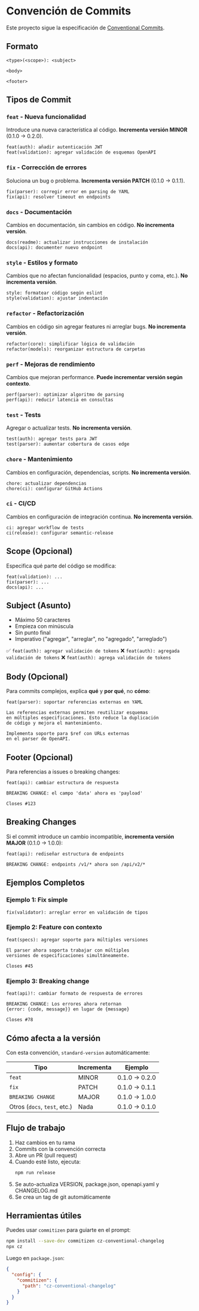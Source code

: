 # Convención de Commits

Este proyecto sigue la especificación de [Conventional Commits](https://www.conventionalcommits.org/).

## Formato

```
<type>(<scope>): <subject>

<body>

<footer>
```

## Tipos de Commit

### `feat` - Nueva funcionalidad
Introduce una nueva característica al código. **Incrementa versión MINOR** (0.1.0 → 0.2.0).

```
feat(auth): añadir autenticación JWT
feat(validation): agregar validación de esquemas OpenAPI
```

### `fix` - Corrección de errores
Soluciona un bug o problema. **Incrementa versión PATCH** (0.1.0 → 0.1.1).

```
fix(parser): corregir error en parsing de YAML
fix(api): resolver timeout en endpoints
```

### `docs` - Documentación
Cambios en documentación, sin cambios en código. **No incrementa versión**.

```
docs(readme): actualizar instrucciones de instalación
docs(api): documenter nuevo endpoint
```

### `style` - Estilos y formato
Cambios que no afectan funcionalidad (espacios, punto y coma, etc.). **No incrementa versión**.

```
style: formatear código según eslint
style(validation): ajustar indentación
```

### `refactor` - Refactorización
Cambios en código sin agregar features ni arreglar bugs. **No incrementa versión**.

```
refactor(core): simplificar lógica de validación
refactor(models): reorganizar estructura de carpetas
```

### `perf` - Mejoras de rendimiento
Cambios que mejoran performance. **Puede incrementar versión según contexto**.

```
perf(parser): optimizar algoritmo de parsing
perf(api): reducir latencia en consultas
```

### `test` - Tests
Agregar o actualizar tests. **No incrementa versión**.

```
test(auth): agregar tests para JWT
test(parser): aumentar cobertura de casos edge
```

### `chore` - Mantenimiento
Cambios en configuración, dependencias, scripts. **No incrementa versión**.

```
chore: actualizar dependencias
chore(ci): configurar GitHub Actions
```

### `ci` - CI/CD
Cambios en configuración de integración continua. **No incrementa versión**.

```
ci: agregar workflow de tests
ci(release): configurar semantic-release
```

## Scope (Opcional)

Especifica qué parte del código se modifica:

```
feat(validation): ...
fix(parser): ...
docs(api): ...
```

## Subject (Asunto)

- Máximo 50 caracteres
- Empieza con minúscula
- Sin punto final
- Imperativo ("agregar", "arreglar", no "agregado", "arreglado")

✅ `feat(auth): agregar validación de tokens`
❌ `feat(auth): agregada validación de tokens`
❌ `feat(auth): agrega validación de tokens`

## Body (Opcional)

Para commits complejos, explica **qué** y **por qué**, no **cómo**:

```
feat(parser): soportar referencias externas en YAML

Las referencias externas permiten reutilizar esquemas
en múltiples especificaciones. Esto reduce la duplicación
de código y mejora el mantenimiento.

Implementa soporte para $ref con URLs externas
en el parser de OpenAPI.
```

## Footer (Opcional)

Para referencias a issues o breaking changes:

```
feat(api): cambiar estructura de respuesta

BREAKING CHANGE: el campo 'data' ahora es 'payload'

Closes #123
```

## Breaking Changes

Si el commit introduce un cambio incompatible, **incrementa versión MAJOR** (0.1.0 → 1.0.0):

```
feat(api): rediseñar estructura de endpoints

BREAKING CHANGE: endpoints /v1/* ahora son /api/v2/*
```

## Ejemplos Completos

### Ejemplo 1: Fix simple
```
fix(validator): arreglar error en validación de tipos
```

### Ejemplo 2: Feature con contexto
```
feat(specs): agregar soporte para múltiples versiones

El parser ahora soporta trabajar con múltiples
versiones de especificaciones simultáneamente.

Closes #45
```

### Ejemplo 3: Breaking change
```
feat(api)!: cambiar formato de respuesta de errores

BREAKING CHANGE: Los errores ahora retornan
{error: {code, message}} en lugar de {message}

Closes #78
```

## Cómo afecta a la versión

Con esta convención, `standard-version` automáticamente:

| Tipo | Incrementa | Ejemplo |
|------|-----------|---------|
| `feat` | MINOR | 0.1.0 → 0.2.0 |
| `fix` | PATCH | 0.1.0 → 0.1.1 |
| `BREAKING CHANGE` | MAJOR | 0.1.0 → 1.0.0 |
| Otros (`docs`, `test`, etc.) | Nada | 0.1.0 → 0.1.0 |

## Flujo de trabajo

1. Haz cambios en tu rama
2. Commits con la convención correcta
3. Abre un PR (pull request)
4. Cuando esté listo, ejecuta:
   ```bash
   npm run release
   ```
5. Se auto-actualiza VERSION, package.json, openapi.yaml y CHANGELOG.md
6. Se crea un tag de git automáticamente

## Herramientas útiles

Puedes usar `commitizen` para guiarte en el prompt:

```bash
npm install --save-dev commitizen cz-conventional-changelog
npx cz
```

Luego en `package.json`:
```json
{
  "config": {
    "commitizen": {
      "path": "cz-conventional-changelog"
    }
  }
}
```
